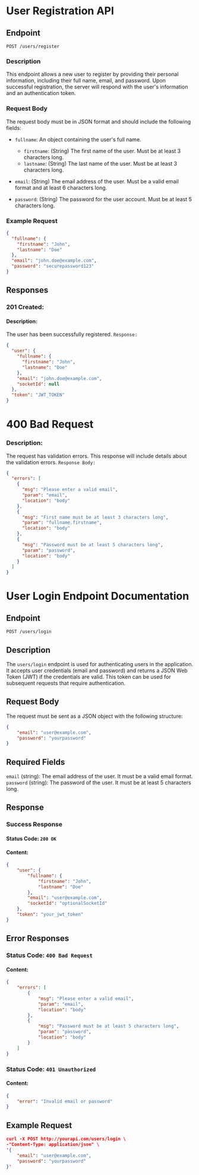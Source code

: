 # User Registration API

## Endpoint
`POST /users/register`

### Description
This endpoint allows a new user to register by providing their personal information, including their full name, email, and password. Upon successful registration, the server will respond with the user's information and an authentication token.

### Request Body
The request body must be in JSON format and should include the following fields:

- `fullname`: An object containing the user's full name.
  - `firstname`: (String) The first name of the user. Must be at least 3 characters long.
  - `lastname`: (String) The last name of the user. Must be at least 3 characters long.
  
- `email`: (String) The email address of the user. Must be a valid email format and at least 6 characters long.
  
- `password`: (String) The password for the user account. Must be at least 5 characters long.

### Example Request
```json
{
  "fullname": {
    "firstname": "John",
    "lastname": "Doe"
  },
  "email": "john.doe@example.com",
  "password": "securepassword123"
}
```


## Responses
### 201 Created:

#### Description: 
The user has been successfully registered.
`Response:`
```json
{
  "user": {
    "fullname": {
      "firstname": "John",
      "lastname": "Doe"
    },
    "email": "john.doe@example.com",
    "socketId": null
  },
  "token": "JWT_TOKEN"
}
```

# 400 Bad Request

### Description: 
The request has validation errors. This response will include details about the validation errors.
`Response Body:`
```json
{
  "errors": [
    {
      "msg": "Please enter a valid email",
      "param": "email",
      "location": "body"
    },
    {
      "msg": "First name must be at least 3 characters long",
      "param": "fullname.firstname",
      "location": "body"
    },
    {
      "msg": "Password must be at least 5 characters long",
      "param": "password",
      "location": "body"
    }
  ]
}
```

# User Login Endpoint Documentation

## Endpoint
`POST /users/login`

## Description
The `users/login` endpoint is used for authenticating users in the application. It accepts user credentials (email and password) and returns a JSON Web Token (JWT) if the credentials are valid. This token can be used for subsequent requests that require authentication.

## Request Body
The request must be sent as a JSON object with the following structure:

```json
{
    "email": "user@example.com",
    "password": "yourpassword"
}
```
## Required Fields
`email` (string): The email address of the user. It must be a valid email format.
`password` (string): The password of the user. It must be at least 5 characters long.


## Response
### Success Response
#### Status Code: `200 OK`
#### Content:
```json
{
    "user": {
        "fullname": {
            "firstname": "John",
            "lastname": "Doe"
        },
        "email": "user@example.com",
        "socketId": "optionalSocketId"
    },
    "token": "your_jwt_token"
}
```

## Error Responses
### Status Code: `400 Bad Request`
#### Content:
```json
{
    "errors": [
        {
            "msg": "Please enter a valid email",
            "param": "email",
            "location": "body"
        },
        {
            "msg": "Password must be at least 5 characters long",
            "param": "password",
            "location": "body"
        }
    ]
}
```
### Status Code: `401 Unauthorized`

#### Content:
```json
{
    "error": "Invalid email or password"
}
```

## Example Request
```json
curl -X POST http://yourapi.com/users/login \
-"Content-Type: application/json" \
'{
    "email": "user@example.com",
    "password": "yourpassword"
}'
```

